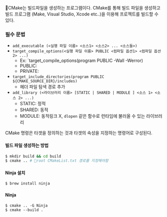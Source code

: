 CMake는 빌드파일을 생성하는 프로그램이다. CMake를 통해 빌드 파일을 생성하고 빌드 프로그램 (Make, Visual Studio, Xcode etc..)을 이용해 프로젝트를 빌드할 수 있다.


### 필수 문법

* `add_executable (<실행 파일 이름> <소스1> <소스2> ... <소스들>)`
* `target_compile_options(<실행 파일 이름> PUBLIC <컴파일 옵션1> <컴파일 옵션2> ...)`
	* Ex: `target_compile_options(program PUBLIC -Wall -Werror)
	* PUBLIC: 
	* PRIVATE:
* `target_include_directories(program PUBLIC ${CMAKE_SOURCE_DIR}/includes)`
	* 헤더 파일 탐색 경로 추가
* `add_library (<라이브러리 이름> [STATIC | SHARED | MODULE ] <소스 1> <소스 2> ...)`
	* STATIC: 정적
	* SHARED: 동적
	* MODULE: 동적링크 X, `dlopen` 같은 함수로 런타임에 불러올 수 있는 라이브러리


CMake 명령은 타겟을 정의하는 것과 타겟의 속성을 지정하는 명령어로 구성된다.
#### 빌드 파일 생성하는 방법

```zsh
$ mkdir build && cd build
$ cmake .. # root CMakeList.txt 경로를 지정해야함
```









#### Ninja 설치

```zsh
$ brew install ninja
```

#### Ninja

```
$ cmake .. -G Ninja
$ cmake --build .
```
